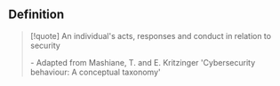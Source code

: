 ## Definition
>[!quote]
>An individual's acts, responses and conduct in relation to security
>
>\- Adapted from Mashiane, T. and E. Kritzinger 'Cybersecurity behaviour: A conceptual taxonomy'

